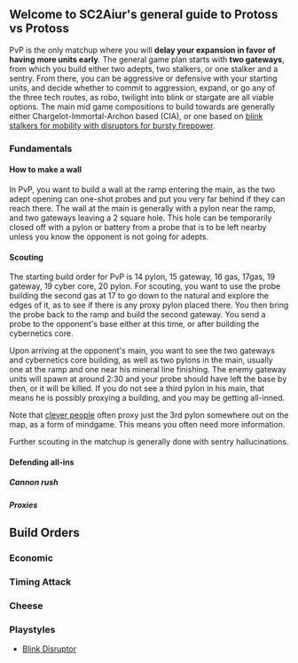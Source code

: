 <!--
.. title: PvP
.. slug: pvp
.. date: 2020-09-19 07:45:13 UTC
.. tags:
.. category:
.. link:
.. description:
.. type: text
.. author: ZKay
.. hidetitle: True
.. nocomments: True
-->

## Welcome to SC2Aiur's general guide to Protoss vs Protoss

PvP is the only matchup where you will **delay your expansion in favor of having more units early**. The general game plan starts with **two gateways**, from which you build either two adepts, two stalkers, or one stalker and a sentry. From there, you can be aggressive or defensive with your starting units, and decide whether to commit to aggression, expand, or go any of the three tech routes, as robo, twilight into blink or stargate are all viable options. The main mid game compositions to build towards are generally either Chargelot-Immortal-Archon based (CIA), or one based on [blink stalkers for mobility with disruptors for bursty firepower](posts/blinkdisruptor-era-pvp/).

### Fundamentals

#### How to make a wall
In PvP, you want to build a wall at the ramp entering the main, as the two adept opening can one-shot probes and put you very far behind if they can reach there. The wall at the main is generally with a pylon near the ramp, and two gateways leaving a 2 square hole. This hole can be temporarily closed off with a pylon or battery from a probe that is to be left nearby unless you know the opponent is not going for adepts.

#### Scouting
The starting build order for PvP is 14 pylon, 15 gateway, 16 gas, 17gas, 19 gateway, 19 cyber core, 20 pylon. For scouting, you want to use the probe building the second gas at 17 to go down to the natural and explore the edges of it, as to see if there is any proxy pylon placed there. You then bring the probe back to the ramp and build the second gateway. You send a probe to the opponent's base either at this time, or after building the cybernetics core.

Upon arriving at the opponent's main, you want to see the two gateways and cybernetics core building, as well as two pylons in the main, usually one at the ramp and one near his mineral line finishing. The enemy gateway units will spawn at around 2:30 and your probe should have left the base by then, or it will be killed. If you do not see a third pylon in his main, that means he is possibly proxying a building, and you may be getting all-inned.

Note that [clever people](https://liquipedia.net/starcraft2/Trap) often proxy just the 3rd pylon somewhere out on the map, as a form of mindgame. This means you often need more information.

Further scouting in the matchup is generally done with sentry hallucinations.

#### Defending all-ins

##### Cannon rush

##### Proxies

## Build Orders

### Economic

### Timing Attack

### Cheese

### Playstyles
- [Blink Disruptor](/posts/blinkdisruptor-era-pvp/)
